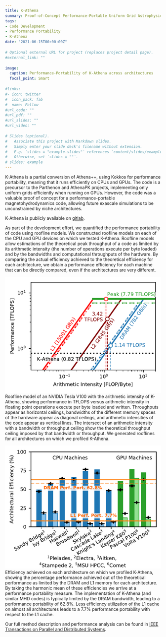 ```yaml
---
title: K-Athena
summary: Proof-of-Concept Performance-Portable Uniform Grid Astrophysics Code
tags:
- Code Development
- Performance Portability
- K-Athena
date: "2021-06-15T00:00:00Z"

# Optional external URL for project (replaces project detail page).
#external_link: ""

image:
  caption: Performance-Portability of K-Athena across architectures
  focal_point: Smart

#links:
#- icon: twitter
#  icon_pack: fab
#  name: Follow
#url_code: ""
#url_pdf: ""
#url_slides: ""
#url_video: ""

# Slides (optional).
#   Associate this project with Markdown slides.
#   Simply enter your slide deck's filename without extension.
#   E.g. `slides = "example-slides"` references `content/slides/example-slides.md`.
#   Otherwise, set `slides = ""`.
# slides: example
---
```


K-Athena is a partial conversion of Athena++, using Kokkos for performance
portability, meaning that it runs efficiently on CPUs and GPUs. The code is a
precursor to the Parthenon and AthenaPK projects, implementing only uniform
grids efficiently when running on GPUs. However, the code was a valuable proof
of concept for a performance-portable magnetohydrodynamics code, allowing
future exascale simulations to be unconstrained by niche architectures.

K-Athena is publicly available on [gitlab](https://gitlab.com/pgrete/kathena).

As part of the development effort, we quantified the performance portability of
code using roofline models. We constructed roofline models on each
of the CPU and GPU devices on which we tested K-Athena. Roofline models allow
estimations of the theoretical peak throughput of a code as limited by its
arithmetic intensity (the number of operations execute per byte loaded) and by
the bandwidths and computational throughputs of the hardware. By comparing the
actual efficiency achieved to the theoretical efficiency for each architecture,
we  obtain a performance efficiency for each machine that can be directly
compared, even if the architectures are very different.

![](gpu-roofline.png)
Roofline model of an NVIDIA Tesla V100 with the arithmetic intensity of
K-Athena, showing performance in TFLOPS versus arithmetic intensity in floating
point operations execute per byte loaded and written. Throughputs appear as
horizontal ceilings, bandwidths of the different memory spaces of the hardware
appear as diagonal ceilings, and arithmetic intensities of the code appear as
vertical lines. The intersect of an arithmetic intensity with a bandwidth or
throughput ceiling show the theoretical throughput ceiling imposed by that
bandwidth or throughput. We generated rooflines for all architectures on which
we profiled K-Athena.

![](featured.png)
Efficiency achieved on each architecture on which we profiled K-Athena, showing
the percentage performance achieved out of the theoretical performance as
limited by the DRAM and L1 memory for each architecture. By taking the harmonic
mean of these efficiencies we arrive at a performance portability measure. The
implementation of K-Athena (and similar MHD codes) is typically limited by the
DRAM bandwidth, leading to a performance portability of 62.8%. Less efficiency
utilization of the L1 cache on almost all architectures leads to a 7.7%
performance portability with respect to the L1 cache.

Our full method description and performance analysis can be found in
[IEEE Transactions on Parallel and Distributed Systems](https://doi.org/10.1109/TPDS.2020.3010016).



